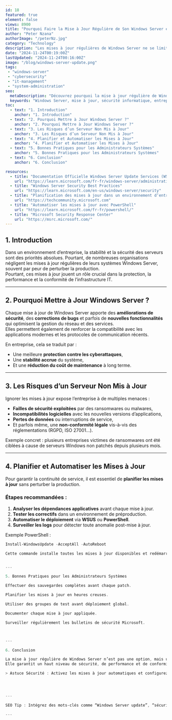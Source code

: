 ```yaml
---
id: 18
featured: true
element: false
views: 8900
title: "Pourquoi Faire la Mise à Jour Régulière de Son Windows Server en Entreprise"
author: "Peter Nzana"
authorImage: "/peterNz.jpg"
category: "Technology"
description: "Les mises à jour régulières de Windows Server ne se limitent pas à de simples correctifs. Elles garantissent sécurité, performance et stabilité dans un environnement d’entreprise. Découvrez pourquoi et comment les planifier efficacement."
date: "2024-11-24T00:19:00Z"
lastUpdated: "2024-11-24T00:16:00Z"
image: "/blog/windows-server-update.png"
tags:
 - "windows-server"
 - "cybersecurity"
 - "it-management"
 - "system-administration"
seo:
  metaDescription: "Découvrez pourquoi la mise à jour régulière de Windows Server est essentielle pour la sécurité et la performance des entreprises."
  keywords: "Windows Server, mise à jour, sécurité informatique, entreprise, administration système"
toc:
  - text: "1. Introduction"
    anchor: "1. Introduction"
  - text: "2. Pourquoi Mettre à Jour Windows Server ?"
    anchor: "2. Pourquoi Mettre à Jour Windows Server ?"
  - text: "3. Les Risques d’un Serveur Non Mis à Jour"
    anchor: "3. Les Risques d’un Serveur Non Mis à Jour"
  - text: "4. Planifier et Automatiser les Mises à Jour"
    anchor: "4. Planifier et Automatiser les Mises à Jour"
  - text: "5. Bonnes Pratiques pour les Administrateurs Systèmes"
    anchor: "5. Bonnes Pratiques pour les Administrateurs Systèmes"
  - text: "6. Conclusion"
    anchor: "6. Conclusion"

resources:
  - title: "Documentation Officielle Windows Server Update Services (WSUS)"
    url: "https://learn.microsoft.com/fr-fr/windows-server/administration/windows-server-update-services"
  - title: "Windows Server Security Best Practices"
    url: "https://learn.microsoft.com/en-us/windows-server/security"
  - title: "Planification des mises à jour dans un environnement d’entreprise"
    url: "https://techcommunity.microsoft.com"
  - title: "Automatiser les mises à jour avec PowerShell"
    url: "https://learn.microsoft.com/fr-fr/powershell/"
  - title: "Microsoft Security Response Center"
    url: "https://msrc.microsoft.com/"
---
```


## 1. Introduction

Dans un environnement d’entreprise, la stabilité et la sécurité des serveurs sont des priorités absolues. Pourtant, de nombreuses organisations négligent les mises à jour régulières de leurs systèmes Windows Server, souvent par peur de perturber la production.  
Pourtant, ces mises à jour jouent un rôle crucial dans la protection, la performance et la conformité de l’infrastructure IT.

---

## 2. Pourquoi Mettre à Jour Windows Server ?

Chaque mise à jour de Windows Server apporte des **améliorations de sécurité**, des **corrections de bugs** et parfois de **nouvelles fonctionnalités** qui optimisent la gestion du réseau et des services.  
Elles permettent également de renforcer la compatibilité avec les applications modernes et les protocoles de communication récents.

En entreprise, cela se traduit par :
- Une meilleure **protection contre les cyberattaques**,
- Une **stabilité accrue** du système,
- Et une **réduction du coût de maintenance** à long terme.

---

## 3. Les Risques d’un Serveur Non Mis à Jour

Ignorer les mises à jour expose l’entreprise à de multiples menaces :
- **Failles de sécurité exploitées** par des ransomwares ou malwares,
- **Incompatibilités logicielles** avec les nouvelles versions d’applications,
- **Pertes de données** ou interruptions de service,
- Et parfois même, une **non-conformité légale** vis-à-vis des réglementations (RGPD, ISO 27001…).

Exemple concret : plusieurs entreprises victimes de ransomwares ont été ciblées à cause de serveurs Windows non patchés depuis plusieurs mois.

---

## 4. Planifier et Automatiser les Mises à Jour

Pour garantir la continuité de service, il est essentiel de **planifier les mises à jour** sans perturber la production.

### Étapes recommandées :
1. **Analyser les dépendances applicatives** avant chaque mise à jour.  
2. **Tester les correctifs** dans un environnement de préproduction.  
3. **Automatiser le déploiement** via **WSUS** ou **PowerShell**.  
4. **Surveiller les logs** pour détecter toute anomalie post-mise à jour.

Exemple PowerShell :
```powershell
Install-WindowsUpdate -AcceptAll -AutoReboot

Cette commande installe toutes les mises à jour disponibles et redémarre automatiquement le serveur une fois terminé.


---

5. Bonnes Pratiques pour les Administrateurs Systèmes

Effectuer des sauvegardes complètes avant chaque patch.

Planifier les mises à jour en heures creuses.

Utiliser des groupes de test avant déploiement global.

Documenter chaque mise à jour appliquée.

Surveiller régulièrement les bulletins de sécurité Microsoft.



---

6. Conclusion

La mise à jour régulière de Windows Server n’est pas une option, mais une nécessité stratégique pour toute entreprise moderne.
Elle garantit un haut niveau de sécurité, de performance et de conformité réglementaire, tout en réduisant les risques de pannes coûteuses.

> Astuce Sécurité : Activez les mises à jour automatiques et configurez des alertes via PowerShell ou WSUS pour rester constamment protégé.




---

SEO Tip : Intégrez des mots-clés comme “Windows Server update”, “sécurité informatique entreprise”, “administration système”, et “WSUS PowerShell automation” pour renforcer la visibilité de l’article.

---


